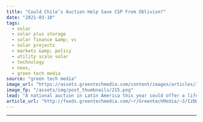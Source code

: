 ```yaml
---
title: "Could Chile’s Auction Help Save CSP From Oblivion?"
date: "2021-03-10"
tags: 
  - solar
  - solar plus storage 
  - solar finance &amp; vc
  - solar projects
  - markets &amp; policy
  - utility scale solar
  - technology
  - news,
  - green tech media
source: "green tech media"
image_url: "https://assets.greentechmedia.com/content/images/articles/Ivanpah_CSP_XL.jpg"
image_fp: "/assets/img/post_thumbnails/215.png"
lead: "A national auction in Latin America this year could offer a lifeline to a renewable energy technology that seems to be entering terminal decline. Chile is one of just two countries in the world that is likely to offer opportunities this year for deve ..."
article_url: "http://feeds.greentechmedia.com/~r/GreentechMedia/~3/IzDWVxWLdpI/could-chiles-auction-help-save-csp-from-oblivion"
---
```


---
